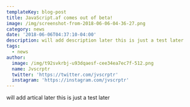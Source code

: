 ```yaml
---
templateKey: blog-post
title: JavaScript.af comes out of beta!
image: /img/screenshot-from-2018-06-06-04-36-27.png
category: news
date: '2018-06-06T04:37:10-04:00'
description: will add description later this is just a test later
tags:
  - news
author:
  image: /img/t92svkrbj-u93dqaesf-cee34ea7ec7f-512.png
  name: Jvscrptr
  twitter: 'https://twitter.com/jvscrptr'
  instagram: 'https://instagram.com/jvscrptr'
---
```

will add artical later this is just a test later
